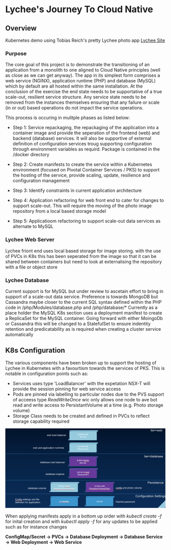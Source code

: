# Lychee's Journey To Cloud Native

## Overview
Kubernetes demo using Tobias Reich's pretty Lychee photo app  [Lychee Site](https://github.com/electerious/Lychee)

### Purpose
The core goal of this project is to demonstrate the transitioning of an application from a monolith to one aligned to Cloud Native principles (well as close as we can get anyway). The app in its simplest form comprises a web service (NGINX), application runtime (PHP) and database (MySQL) which by default are all  hosted within the same installation. 
At the conclusion of the exercise the end state needs to be supportative of a true scale-out, resilient service structure. Any service state needs to be removed from the instances themselves ensuring that any failure or scale (in or out) based operations do not impact the service operations.

This process is occuring in mulitple phases as listed below:

* Step 1: Service repackaging, the repackaging of the application into a container image and provide the seperation of the frontend (web) and backend (database) services. It will also be supportive of external definition of configuration services troug supporting configuration through environment variables as requird. Package is contained in the /docker directory

* Step 2: Create manifests to create the service within a Kubernetes environment (focused on Pivotal Container Services / PKS) to support the hosting of the service, provide scaling, update, resilience and configuration management

* Step 3: Identify constraints in current application architecture

* Step 4: Application refactoring for web front end to cater for changes to support scale-out. This will require the moving of the photo image repository from a local based storage model

* Step 5: Applicatioom refactoring to support scale-out data services as alternate to MySQL


### Lychee Web Server
Lychee friont end uses local based storage for image storing. with the use of PVCs in K8s this has been seperated from the image so that it can be shared between containers but need to look at externalising the repository with a file or object store

### Lychee Database
Current support is for MySQL but under review to ascetain effort to bring in support of a scale-out data service. Preference is towards MongoDB but Cassandra maybe closer to the current SQL syntax defined within the PHP code in /php/Modules/database.php and /php/database/*
Currently as a place holder the MySQL K8s section uses a deployment manifest to create a ReplicaSet for the  MySQL container. Going forward with either MoingoDb or Cassandra this will be changed to a StatefulSet to ensure indentity retention and predicatability as is required when creating a cluster service automatically

## K8s Configuration
The various components have been broken up to support the hosting of Lychee in Kubernetes with a favourtism towards the services of PKS. This is notable in configuration points such as:

* Services uses type 'LoadBalancer' with the expetation NSX-T will provide the session pinning for web service access
* Pods are pinned via labelling to particular nodes due to the PVS support of acceess type *ReadWriteOnce* wic only allows one node to ave bot read and write access to PersistantVolume at a time (e.g. Photo storage volume)
* Storage Class needs to be created and defined in PVCs to reflect storage capability required


![Lychee Kubernetes Manifests](/images/lychee-k8s-structure.png)


When applying manifests apply in a bottom up order with *kubectl create -f <filename>* for inital creation and with _kubectl apply -f <filename>_ for any updates to be applied such as for instance changes

**ConfigMap/Secret -> PVCs -> Database Deployment -> Database Service -> Web Deployment -> Web Service**
